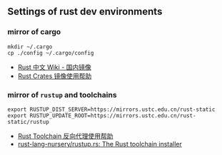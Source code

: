 ## Settings of rust dev environments
### mirror of cargo

    mkdir ~/.cargo
    cp ./config ~/.cargo/config

- [Rust 中文 Wiki - 国内镜像](https://wiki.rust-china.org/%E5%9B%BD%E5%86%85%E9%95%9C%E5%83%8F)
- [Rust Crates 镜像使用帮助](https://lug.ustc.edu.cn/wiki/mirrors/help/rust-crates)

### mirror of `rustup` and toolchains

    export RUSTUP_DIST_SERVER=https://mirrors.ustc.edu.cn/rust-static
    export RUSTUP_UPDATE_ROOT=https://mirrors.ustc.edu.cn/rust-static/rustup

- [Rust Toolchain 反向代理使用帮助](https://mirrors.ustc.edu.cn/help/rust-static.html)
- [rust-lang-nursery/rustup.rs: The Rust toolchain installer](https://github.com/rust-lang-nursery/rustup.rs#environment-variables)
